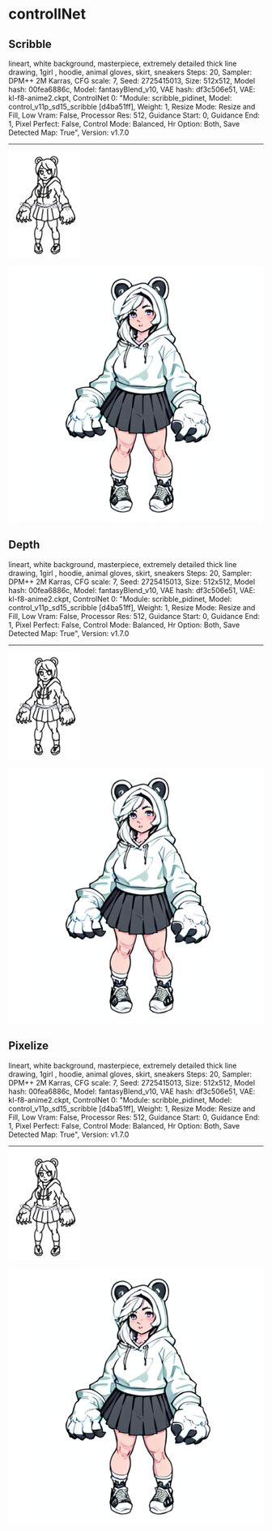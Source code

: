 # controllNet

## Scribble

lineart, white background, masterpiece, extremely detailed thick line drawing, 1girl , hoodie, animal gloves, skirt, sneakers
Steps: 20, Sampler: DPM++ 2M Karras, CFG scale: 7, Seed: 2725415013, Size: 512x512, Model hash: 00fea6886c, Model: fantasyBlend_v10, VAE hash: df3c506e51, VAE: kl-f8-anime2.ckpt, ControlNet 0: "Module: scribble_pidinet, Model: control_v11p_sd15_scribble [d4ba51ff], Weight: 1, Resize Mode: Resize and Fill, Low Vram: False, Processor Res: 512, Guidance Start: 0, Guidance End: 1, Pixel Perfect: False, Control Mode: Balanced, Hr Option: Both, Save Detected Map: True", Version: v1.7.0


---

![image](https://github.com/parechae123/StableDiffusion2024_3/blob/main/ControlNet/ScribbleBefore.png?raw=true)

![image](https://github.com/parechae123/StableDiffusion2024_3/blob/main/ControlNet/ScribbleAfter.png?raw=true)

## Depth

lineart, white background, masterpiece, extremely detailed thick line drawing, 1girl , hoodie, animal gloves, skirt, sneakers
Steps: 20, Sampler: DPM++ 2M Karras, CFG scale: 7, Seed: 2725415013, Size: 512x512, Model hash: 00fea6886c, Model: fantasyBlend_v10, VAE hash: df3c506e51, VAE: kl-f8-anime2.ckpt, ControlNet 0: "Module: scribble_pidinet, Model: control_v11p_sd15_scribble [d4ba51ff], Weight: 1, Resize Mode: Resize and Fill, Low Vram: False, Processor Res: 512, Guidance Start: 0, Guidance End: 1, Pixel Perfect: False, Control Mode: Balanced, Hr Option: Both, Save Detected Map: True", Version: v1.7.0


---

![image](https://github.com/parechae123/StableDiffusion2024_3/blob/main/ControlNet/ScribbleBefore.png?raw=true)

![image](https://github.com/parechae123/StableDiffusion2024_3/blob/main/ControlNet/ScribbleAfter.png?raw=true)

## Pixelize

lineart, white background, masterpiece, extremely detailed thick line drawing, 1girl , hoodie, animal gloves, skirt, sneakers
Steps: 20, Sampler: DPM++ 2M Karras, CFG scale: 7, Seed: 2725415013, Size: 512x512, Model hash: 00fea6886c, Model: fantasyBlend_v10, VAE hash: df3c506e51, VAE: kl-f8-anime2.ckpt, ControlNet 0: "Module: scribble_pidinet, Model: control_v11p_sd15_scribble [d4ba51ff], Weight: 1, Resize Mode: Resize and Fill, Low Vram: False, Processor Res: 512, Guidance Start: 0, Guidance End: 1, Pixel Perfect: False, Control Mode: Balanced, Hr Option: Both, Save Detected Map: True", Version: v1.7.0


---

![image](https://github.com/parechae123/StableDiffusion2024_3/blob/main/ControlNet/ScribbleBefore.png?raw=true)

![image](https://github.com/parechae123/StableDiffusion2024_3/blob/main/ControlNet/ScribbleAfter.png?raw=true)